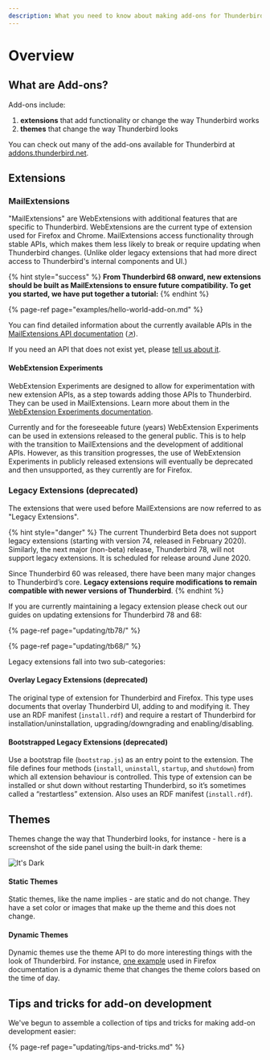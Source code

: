 ```yaml
---
description: What you need to know about making add-ons for Thunderbird.
---
```


# Overview

## What are Add-ons?

Add-ons include:

1. **extensions** that add functionality or change the way Thunderbird works
2. **themes** that change the way Thunderbird looks

You can check out many of the add-ons available for Thunderbird at [addons.thunderbird.net](https://addons.thunderbird.net).

## Extensions

### MailExtensions

"MailExtensions" are WebExtensions with additional features that are specific to Thunderbird. WebExtensions are the current type of extension used for Firefox and Chrome. MailExtensions access functionality through stable APIs, which makes them less likely to break or require updating when Thunderbird changes. \(Unlike older legacy extensions that had more direct access to Thunderbird's internal components and UI.\)

{% hint style="success" %}
**From Thunderbird 68 onward, new extensions should be built as MailExtensions to ensure future compatibility. To get you started, we have put together a tutorial:**
{% endhint %}

{% page-ref page="examples/hello-world-add-on.md" %}

You can find detailed information about the currently available APIs in the [MailExtensions API documentation](https://thunderbird-webextensions.readthedocs.io/) \([↗](https://thunderbird-webextensions.readthedocs.io/)\).

If you need an API that does not exist yet, please [tell us about it](https://bugzilla.mozilla.org/enter_bug.cgi?product=Thunderbird&component=General).

#### WebExtension Experiments

WebExtension Experiments are designed to allow for experimentation with new extension APIs, as a step towards adding those APIs to Thunderbird. They can be used in MailExtensions. Learn more about them in the [WebExtension Experiments documentation](https://thunderbird-webextensions.readthedocs.io/en/68/how-to/experiments.html).

Currently and for the foreseeable future \(years\) WebExtension Experiments can be used in extensions released to the general public. This is to help with the transition to MailExtensions and the development of additional APIs. However, as this transition progresses, the use of WebExtension Experiments in publicly released extensions will eventually be deprecated and then unsupported, as they currently are for Firefox.

### Legacy Extensions \(deprecated\)

The extensions that were used before MailExtensions are now referred to as "Legacy Extensions".

{% hint style="danger" %}
The current Thunderbird Beta does not support legacy extensions \(starting with version 74, released in February 2020\). Similarly, the next major \(non-beta\) release, Thunderbird 78, will not support legacy extensions. It is scheduled for release around June 2020.

Since Thunderbird 60 was released, there have been many major changes to Thunderbird’s core. **Legacy extensions require modifications to remain compatible with newer versions of Thunderbird**.
{% endhint %}

If you are currently maintaining a legacy extension please check out our guides on updating extensions for Thunderbird 78 and 68:

{% page-ref page="updating/tb78/" %}

{% page-ref page="updating/tb68/" %}

Legacy extensions fall into two sub-categories:

#### **Overlay Legacy Extensions \(deprecated\)**

The original type of extension for Thunderbird and Firefox. This type uses documents that overlay Thunderbird UI, adding to and modifying it. They use an RDF manifest \(`install.rdf`\) and require a restart of Thunderbird for installation/uninstallation, upgrading/downgrading and enabling/disabling.

#### **Bootstrapped Legacy Extensions \(deprecated\)**

Use a bootstrap file \(`bootstrap.js`\) as an entry point to the extension. The file defines four methods \(`install`, `uninstall`, `startup`, and `shutdown`\) from which all extension behaviour is controlled. This type of extension can be installed or shut down without restarting Thunderbird, so it’s sometimes called a “restartless” extension. Also uses an RDF manifest \(`install.rdf`\).

## Themes

Themes change the way that Thunderbird looks, for instance - here is a screenshot of the side panel using the built-in dark theme:

![It&apos;s Dark](../.gitbook/assets/screenshot-from-2019-03-23-13-47-57.png)

#### Static Themes

Static themes, like the name implies - are static and do not change. They have a set color or images that make up the theme and this does not change.

#### Dynamic Themes

Dynamic themes use the theme API to do more interesting things with the look of Thunderbird. For instance, [one example](https://developer.mozilla.org/en-US/docs/Mozilla/Add-ons/Themes/Theme_concepts#Dynamic_themes) used in Firefox documentation is a dynamic theme that changes the theme colors based on the time of day.

## Tips and tricks for add-on development

We've begun to assemble a collection of tips and tricks for making add-on development easier:

{% page-ref page="updating/tips-and-tricks.md" %}

